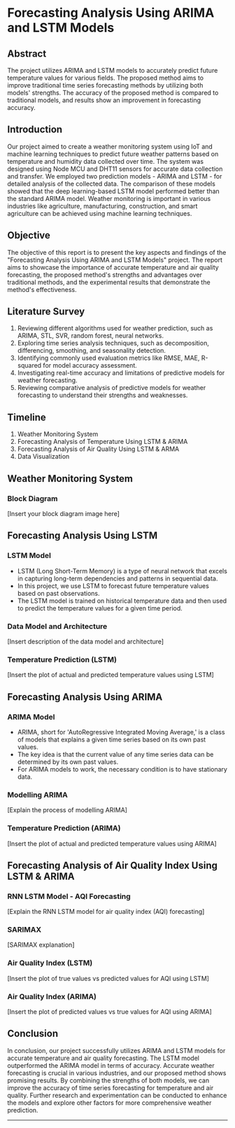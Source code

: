 # Forecasting Analysis Using ARIMA and LSTM Models

## Abstract

The project utilizes ARIMA and LSTM models to accurately predict future temperature values for various fields. The proposed method aims to improve traditional time series forecasting methods by utilizing both models' strengths. The accuracy of the proposed method is compared to traditional models, and results show an improvement in forecasting accuracy.

## Introduction

Our project aimed to create a weather monitoring system using IoT and machine learning techniques to predict future weather patterns based on temperature and humidity data collected over time. The system was designed using Node MCU and DHT11 sensors for accurate data collection and transfer. We employed two prediction models - ARIMA and LSTM - for detailed analysis of the collected data. The comparison of these models showed that the deep learning-based LSTM model performed better than the standard ARIMA model. Weather monitoring is important in various industries like agriculture, manufacturing, construction, and smart agriculture can be achieved using machine learning techniques.

## Objective

The objective of this report is to present the key aspects and findings of the "Forecasting Analysis Using ARIMA and LSTM Models" project. The report aims to showcase the importance of accurate temperature and air quality forecasting, the proposed method's strengths and advantages over traditional methods, and the experimental results that demonstrate the method's effectiveness.

## Literature Survey

1. Reviewing different algorithms used for weather prediction, such as ARIMA, STL, SVR, random forest, neural networks.
2. Exploring time series analysis techniques, such as decomposition, differencing, smoothing, and seasonality detection.
3. Identifying commonly used evaluation metrics like RMSE, MAE, R-squared for model accuracy assessment.
4. Investigating real-time accuracy and limitations of predictive models for weather forecasting.
5. Reviewing comparative analysis of predictive models for weather forecasting to understand their strengths and weaknesses.

## Timeline

1. Weather Monitoring System
2. Forecasting Analysis of Temperature Using LSTM & ARIMA
3. Forecasting Analysis of Air Quality Using LSTM & ARMA
4. Data Visualization

## Weather Monitoring System

### Block Diagram

[Insert your block diagram image here]

## Forecasting Analysis Using LSTM

### LSTM Model

- LSTM (Long Short-Term Memory) is a type of neural network that excels in capturing long-term dependencies and patterns in sequential data.
- In this project, we use LSTM to forecast future temperature values based on past observations.
- The LSTM model is trained on historical temperature data and then used to predict the temperature values for a given time period.

### Data Model and Architecture

[Insert description of the data model and architecture]

### Temperature Prediction (LSTM)

[Insert the plot of actual and predicted temperature values using LSTM]

## Forecasting Analysis Using ARIMA

### ARIMA Model

- ARIMA, short for 'AutoRegressive Integrated Moving Average,' is a class of models that explains a given time series based on its own past values.
- The key idea is that the current value of any time series data can be determined by its own past values.
- For ARIMA models to work, the necessary condition is to have stationary data.

### Modelling ARIMA

[Explain the process of modelling ARIMA]

### Temperature Prediction (ARIMA)

[Insert the plot of actual and predicted temperature values using ARIMA]

## Forecasting Analysis of Air Quality Index Using LSTM & ARIMA

### RNN LSTM Model - AQI Forecasting

[Explain the RNN LSTM model for air quality index (AQI) forecasting]

### SARIMAX

[SARIMAX explanation]

### Air Quality Index (LSTM)

[Insert the plot of true values vs predicted values for AQI using LSTM]

### Air Quality Index (ARIMA)

[Insert the plot of predicted values vs true values for AQI using ARIMA]

## Conclusion

In conclusion, our project successfully utilizes ARIMA and LSTM models for accurate temperature and air quality forecasting. The LSTM model outperformed the ARIMA model in terms of accuracy. Accurate weather forecasting is crucial in various industries, and our proposed method shows promising results. By combining the strengths of both models, we can improve the accuracy of time series forecasting for temperature and air quality. Further research and experimentation can be conducted to enhance the models and explore other factors for more comprehensive weather prediction.

---
